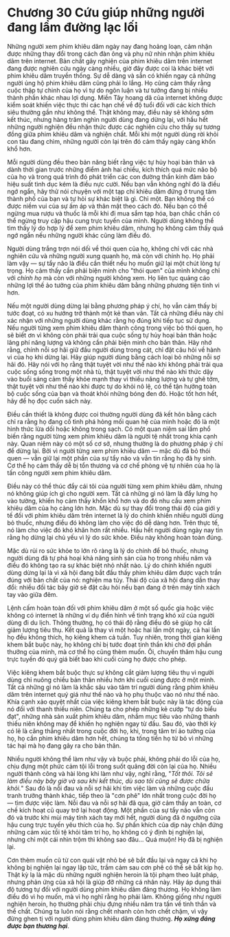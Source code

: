 # Chương 30 Cứu giúp những người đang lầm đường lạc lối

Những người xem phim khiêu dâm ngày nay đang hoảng loạn, cảm nhận được những thay đổi trong cách đàn ông và phụ nữ nhìn nhận phim khiêu dâm trên internet. Bản chất gây nghiện của phim khiêu dâm trên internet đang được nghiên cứu ngày càng nhiều, giờ đây được coi là khác biệt với phim khiêu dâm truyền thống. Sự dễ dàng và sẵn có khiến ngay cả những người ủng hộ phim khiêu dâm cũng phải lo lắng. Họ cũng cảm thấy rằng cuộc thập tự chinh của họ vì tự do ngôn luận và tư tưởng đang bị nhiều thành phần khác nhau lợi dụng. Miền Tây hoang dã của internet không được kiểm soát khiến việc thực thi các hạn chế về độ tuổi đối với các kích thích siêu thường gần như không thể. Thật không may, điều này sẽ không sớm kết thúc, nhưng hàng trăm nghìn người dùng đang dừng lại, với hầu hết những người nghiện đều nhận thức được các nghiên cứu cho thấy sự tương đồng giữa phim khiêu dâm và nghiện chất. Mỗi khi một người dùng rời khỏi con tàu đang chìm, những người còn lại trên đó cảm thấy ngày càng khốn khổ hơn.

Mỗi người dùng đều theo bản năng biết rằng việc tự hủy hoại bản thân và dành thời gian trước những điểm ảnh hai chiều, kích thích quá mức não bộ của họ và trong quá trình đó phát triển các con đường thần kinh đảm bảo hiệu suất tình dục kém là điều nực cười. Nếu bạn vẫn không nghĩ đó là điều ngớ ngẩn, hãy thử nói chuyện với một tạp chí khiêu dâm đứng ở trung tâm thành phố của bạn và tự hỏi sự khác biệt là gì. Chỉ một. Bạn không thể có được niềm vui của sự ấm áp và thân mật theo cách đó. Nếu bạn có thể ngừng mua rượu và thuốc lá mỗi khi đi mua sắm tạp hóa, bạn chắc chắn có thể ngừng truy cập hậu cung trực tuyến của mình. Người dùng không thể tìm thấy lý do hợp lý để xem phim khiêu dâm, nhưng họ không cảm thấy quá ngớ ngẩn nếu những người khác cũng làm điều đó.

Người dùng trắng trợn nói dối về thói quen của họ, không chỉ với các nhà nghiên cứu và những người xung quanh họ, mà còn với chính họ. Họ phải làm vậy — sự tẩy não là điều cần thiết nếu họ muốn giữ lại một chút lòng tự trọng. Họ cảm thấy cần phải biện minh cho "thói quen" của mình không chỉ với *chính họ* mà còn với những người không xem. Họ liên tục quảng cáo những lợi thế ảo tưởng của phim khiêu dâm bằng những phương tiện tinh vi hơn.

Nếu một người dùng dừng lại bằng phương pháp ý chí, họ vẫn cảm thấy bị tước đoạt, có xu hướng trở thành một kẻ than vãn. Tất cả những điều này chỉ xác nhận với những người dùng khác rằng họ đúng khi tiếp tục sử dụng. Nếu người từng xem phim khiêu dâm thành công trong việc bỏ thói quen, họ sẽ biết ơn vì không còn phải trải qua cuộc sống tự hủy hoại bản thân hoặc lãng phí năng lượng và không cần phải biện minh cho bản thân. Hãy nhớ rằng, chính nỗi sợ hãi giữ đầu người dùng trong cát, chỉ đặt câu hỏi về hành vi của họ khi dừng lại. Hãy giúp người dùng bằng cách loại bỏ những nỗi sợ hãi đó. Hãy nói với họ rằng thật tuyệt vời như thế nào khi không phải trải qua cuộc sống sống trong một nhà tù, thật tuyệt vời như thế nào khi thức dậy vào buổi sáng cảm thấy khỏe mạnh thay vì thiếu năng lượng và tự ghê tởm, thật tuyệt vời như thế nào khi được tự do khỏi nô lệ, có thể tận hưởng toàn bộ cuộc sống của bạn và thoát khỏi những bóng đen đó. Hoặc tốt hơn hết, hãy để họ đọc cuốn sách này.

Điều cần thiết là không được coi thường người dùng đã kết hôn bằng cách chỉ ra rằng họ đang cố tình phá hỏng mối quan hệ của mình hoặc đó là một hình thức lừa dối hoặc không trong sạch. Có một quan niệm sai lầm phổ biến rằng người từng xem phim khiêu dâm là người tệ nhất trong khía cạnh này. Quan niệm này có một số cơ sở, nhưng thường là do phương pháp ý chí để dừng lại. Bởi vì người từng xem phim khiêu dâm — mặc dù đã bỏ thói quen — vẫn giữ lại một phần của sự tẩy não và vẫn tin rằng họ đã hy sinh. Cơ thể họ cảm thấy dễ bị tổn thương và cơ chế phòng vệ tự nhiên của họ là tấn công người xem phim khiêu dâm.

Điều này có thể thúc đẩy cái tôi của người từng xem phim khiêu dâm, nhưng nó không giúp ích gì cho người xem. Tất cả những gì nó làm là đẩy lưng họ vào tường, khiến họ cảm thấy khốn khổ hơn và do đó nhu cầu xem phim khiêu dâm của họ càng lớn hơn. Mặc dù sự thay đổi trong thái độ của giới y tế đối với phim khiêu dâm trên internet là lý do chính khiến nhiều người dùng bỏ thuốc, nhưng điều đó không làm cho việc đó dễ dàng hơn. Trên thực tế, nó làm cho việc đó khó khăn hơn rất nhiều. Hầu hết người dùng ngày nay tin rằng họ dừng lại chủ yếu vì lý do sức khỏe. Điều này không hoàn toàn đúng.

Mặc dù rủi ro sức khỏe to lớn rõ ràng là lý do chính để bỏ thuốc, nhưng người dùng đã tự phá hoại khả năng sinh sản của họ trong nhiều năm và điều đó không tạo ra sự khác biệt nhỏ nhất nào. Lý do chính khiến người dùng dừng lại là vì xã hội đang bắt đầu thấy phim khiêu dâm được vạch trần đúng với bản chất của nó: nghiện ma túy. Thái độ của xã hội đang dần thay đổi: nhiều đối tác bây giờ sẽ đặt câu hỏi nếu bạn đang ở trên máy tính xách tay vào giữa đêm.

Lệnh cấm hoàn toàn đối với phim khiêu dâm ở một số quốc gia hoặc việc không có internet là những ví dụ điển hình về tình trạng khó xử của người dùng đi du lịch. Thông thường, họ có thái độ rằng điều đó sẽ giúp họ cắt giảm lượng tiêu thụ. Kết quả là thay vì một hoặc hai lần một ngày, cả hai lần họ đều không thích, họ kiêng khem cả tuần. Tuy nhiên, trong thời gian kiêng khem bắt buộc này, họ không chỉ bị tước đoạt tinh thần khi chờ đợi phần thưởng của mình, mà cơ thể họ cũng thèm muốn. Ôi, chuyến thăm hậu cung trực tuyến đó quý giá biết bao khi cuối cùng họ được cho phép.

Việc kiêng khem bắt buộc thực sự không cắt giảm lượng tiêu thụ vì người dùng chỉ nuông chiều bản thân nhiều hơn khi cuối cùng được ở một mình. Tất cả những gì nó làm là khắc sâu vào tâm trí người dùng rằng phim khiêu dâm trên internet quý giá như thế nào và họ phụ thuộc vào nó như thế nào. Khía cạnh xảo quyệt nhất của việc kiêng khem bắt buộc này là tác động của nó đối với thanh thiếu niên. Chúng ta cho phép những kẻ cướp "tự do biểu đạt", những nhà sản xuất phim khiêu dâm, nhắm mục tiêu vào những thanh thiếu niên không may để khiến họ nghiện ngay từ đầu. Sau đó, vào thời kỳ có lẽ là căng thẳng nhất trong cuộc đời họ, khi, trong tâm trí ảo tưởng của họ, họ cần phim khiêu dâm hơn hết, chúng ta tống tiền họ từ bỏ vì những tác hại mà họ đang gây ra cho bản thân.

Nhiều người không thể làm như vậy và buộc phải, không phải do lỗi của họ, chịu đựng một phức cảm tội lỗi trong suốt quãng đời còn lại của họ. Nhiều người thành công và hài lòng khi làm như vậy, nghĩ rằng, "*Tốt thôi. Tôi sẽ làm điều này bây giờ và sau khi kết thúc, dù sao tôi cũng sẽ được chữa khỏi.*" Sau đó là nỗi đau và nỗi sợ hãi khi tìm việc làm và những cuộc đấu tranh trưởng thành khác, tiếp theo là "cơn phê" lớn nhất trong cuộc đời họ — tìm được việc làm. Nỗi đau và nỗi sợ hãi đã qua, giờ cảm thấy an toàn, cơ chế kích hoạt cũ quay trở lại hoạt động. Một phần của sự tẩy não vẫn còn đó và trước khi mùi máy tính xách tay mới hết, người dùng đã ở ngưỡng cửa hậu cung trực tuyến yêu thích của họ. Sự phấn khích của dịp này chặn đứng những cảm xúc tồi tệ khỏi tâm trí họ, họ không có ý định bị nghiện lại, nhưng chỉ một cái nhìn trộm thì không sao đâu... Quá muộn! Họ đã bị nghiện lại.

Cơn thèm muốn cũ từ con quái vật nhỏ bé sẽ bắt đầu lại và ngay cả khi họ không bị nghiện lại ngay lập tức, trầm cảm sau cơn phê có thể sẽ bắt kịp họ. Thật kỳ lạ là mặc dù những người nghiện heroin là tội phạm theo luật pháp, nhưng phản ứng của xã hội là giúp đỡ những cá nhân này. Hãy áp dụng thái độ tương tự đối với người dùng phim khiêu dâm đáng thương. Họ không làm điều đó vì họ muốn, mà vì họ nghĩ rằng họ phải làm. Không giống như người nghiện heroin, họ thường phải chịu đựng nhiều năm tra tấn về tinh thần và thể chất. Chúng ta luôn nói rằng chết nhanh còn hơn chết chậm, vì vậy đừng ghen tị với người dùng phim khiêu dâm đáng thương. ***Họ xứng đáng được bạn thương hại***.
